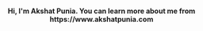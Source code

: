 <h4 align="center">Hi, I'm Akshat Punia. You can learn more about me from https://www.akshatpunia.com</h4>
